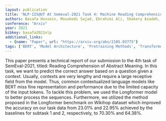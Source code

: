 ```yaml
---
layout: publication
title: 'NLP-IIS@UT At Semeval-2021 Task 4: Machine Reading Comprehension Using The Long Document Transformer'
authors: Basafa Hossein, Movahedi Sajad, Ebrahimi Ali, Shakery Azadeh, Faili Heshaam
conference: "Arxiv"
year: 2021
bibkey: basafa2021nlp
additional_links:
  - {name: "Paper", url: "https://arxiv.org/abs/2105.03775"}
tags: ['BERT', 'Model Architecture', 'Pretraining Methods', 'Transformer']
---
```

This paper presents a technical report of our submission to the 4th task of
SemEval-2021, titled: Reading Comprehension of Abstract Meaning. In this task,
we want to predict the correct answer based on a question given a context.
Usually, contexts are very lengthy and require a large receptive field from the
model. Thus, common contextualized language models like BERT miss fine
representation and performance due to the limited capacity of the input tokens.
To tackle this problem, we used the Longformer model to better process the
sequences. Furthermore, we utilized the method proposed in the Longformer
benchmark on Wikihop dataset which improved the accuracy on our task data from
23.01% and 22.95% achieved by the baselines for subtask 1 and 2, respectively,
to 70.30% and 64.38%.
